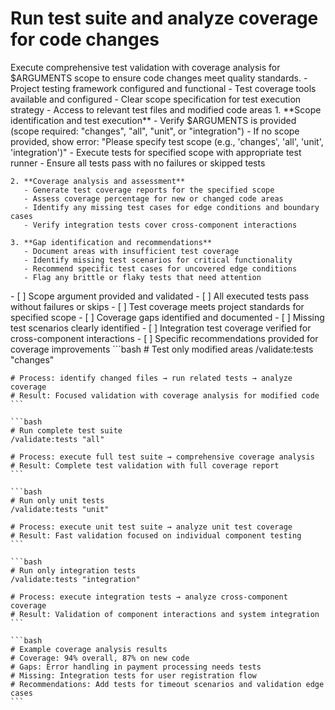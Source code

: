 # Run test suite and analyze coverage for code changes

<instructions>
  <context>
    Execute comprehensive test validation with coverage analysis for $ARGUMENTS scope to ensure code changes meet quality standards.
  </context>

  <requirements>
    - Project testing framework configured and functional
    - Test coverage tools available and configured
    - Clear scope specification for test execution strategy
    - Access to relevant test files and modified code areas
  </requirements>

  <execution>
    1. **Scope identification and test execution**
       - Verify $ARGUMENTS is provided (scope required: "changes", "all", "unit", or "integration")
       - If no scope provided, show error: "Please specify test scope (e.g., 'changes', 'all', 'unit', 'integration')"
       - Execute tests for specified scope with appropriate test runner
       - Ensure all tests pass with no failures or skipped tests

    2. **Coverage analysis and assessment**
       - Generate test coverage reports for the specified scope
       - Assess coverage percentage for new or changed code areas
       - Identify any missing test cases for edge conditions and boundary cases
       - Verify integration tests cover cross-component interactions

    3. **Gap identification and recommendations**
       - Document areas with insufficient test coverage
       - Identify missing test scenarios for critical functionality
       - Recommend specific test cases for uncovered edge conditions
       - Flag any brittle or flaky tests that need attention
  </execution>

  <validation>
    - [ ] Scope argument provided and validated
    - [ ] All executed tests pass without failures or skips
    - [ ] Test coverage meets project standards for specified scope
    - [ ] Coverage gaps identified and documented
    - [ ] Missing test scenarios clearly identified
    - [ ] Integration test coverage verified for cross-component interactions
    - [ ] Specific recommendations provided for coverage improvements
  </validation>

  <examples>
    ```bash
    # Test only modified areas
    /validate:tests "changes"

    # Process: identify changed files → run related tests → analyze coverage
    # Result: Focused validation with coverage analysis for modified code
    ```

    ```bash
    # Run complete test suite
    /validate:tests "all"

    # Process: execute full test suite → comprehensive coverage analysis
    # Result: Complete test validation with full coverage report
    ```

    ```bash
    # Run only unit tests
    /validate:tests "unit"

    # Process: execute unit test suite → analyze unit test coverage
    # Result: Fast validation focused on individual component testing
    ```

    ```bash
    # Run only integration tests
    /validate:tests "integration"

    # Process: execute integration tests → analyze cross-component coverage
    # Result: Validation of component interactions and system integration
    ```

    ```bash
    # Example coverage analysis results
    # Coverage: 94% overall, 87% on new code
    # Gaps: Error handling in payment processing needs tests
    # Missing: Integration tests for user registration flow
    # Recommendations: Add tests for timeout scenarios and validation edge cases
    ```

  </examples>
</instructions>

